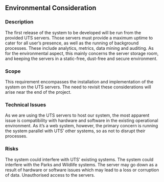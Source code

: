 ## Environmental Consideration

### Description

The first release of the system to be developed will be run from the provided UTS servers. Those servers must provide a maximum uptime to cater for all user’s presence, as well as the running of background processes. These include analytics, metrics, data mining and auditing. As for the environmental aspect, this mainly concerns the server storage room, and keeping the servers in a static-free, dust-free and secure environment.

### Scope

This requirement encompasses the installation and implementation of the system on the UTS servers. The need to revisit these considerations will arise near the end of the project.

### Technical Issues

As we are using the UTS servers to host our system, the most apparent issue is compatibility with hardware and software in the existing operational environment. As it’s a web system, however, the primary concern is running the system parallel with UTS’ other systems, so as not to disrupt their processes.

### Risks

The system could interfere with UTS’ existing systems. The system could interfere with the Parks and Wildlife systems. The server may go down as a result of hardware or software issues which may lead to a loss or corruption of data. Unauthorised access to the servers.